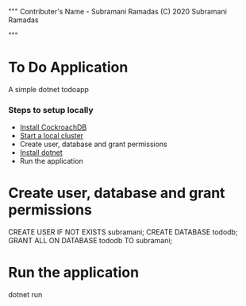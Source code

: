"""
Contributer's Name - Subramani Ramadas
(C) 2020 Subramani Ramadas

"""

# To Do Application
A simple dotnet todoapp

### Steps to setup locally
+ [Install CockroachDB](https://www.cockroachlabs.com/docs/v20.1/install-cockroachdb-mac.html)
+ [Start a local cluster](https://www.cockroachlabs.com/docs/v20.1/start-a-local-cluster)
+ Create user, database and grant permissions
+ [Install dotnet](https://dotnet.microsoft.com/download)
+ Run the application

# Create user, database and grant permissions
CREATE USER IF NOT EXISTS subramani;
CREATE DATABASE tododb;
GRANT ALL ON DATABASE tododb TO subramani;

# Run the application
dotnet run